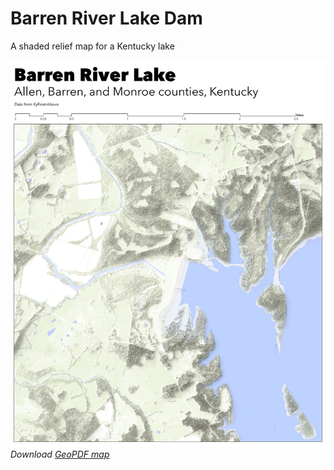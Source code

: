 # Barren River Lake Dam
A shaded relief map for a Kentucky lake

![barren River Lake dam map](BarrenRiverLake_Layout.jpg)
*Download [GeoPDF map](BarrenRiverLake_Layout.pdf)*
